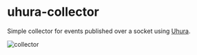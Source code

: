 uhura-collector
===============

Simple collector for events published over a socket using [Uhura](https://github.com/NodeFly/uhura).

![collector](https://dl.dropboxusercontent.com/u/25805641/monitoring.png)
